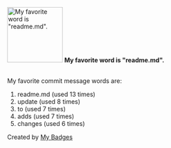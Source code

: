<img src="https://my-badges.github.io/my-badges/favorite-word.png" alt="My favorite word is &quot;readme.md&quot;." title="My favorite word is &quot;readme.md&quot;." width="128">
<strong>My favorite word is &quot;readme.md&quot;.</strong>
<br><br>

My favorite commit message words are:

1. readme.md (used 13 times)
2. update (used 8 times)
3. to (used 7 times)
4. adds (used 7 times)
5. changes (used 6 times)


Created by <a href="https://github.com/my-badges/my-badges">My Badges</a>